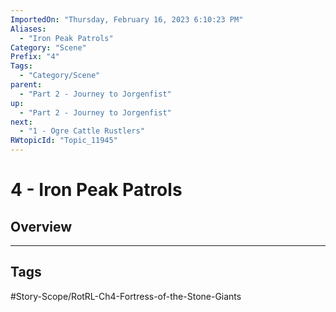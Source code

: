```yaml
---
ImportedOn: "Thursday, February 16, 2023 6:10:23 PM"
Aliases:
  - "Iron Peak Patrols"
Category: "Scene"
Prefix: "4"
Tags:
  - "Category/Scene"
parent:
  - "Part 2 - Journey to Jorgenfist"
up:
  - "Part 2 - Journey to Jorgenfist"
next:
  - "1 - Ogre Cattle Rustlers"
RWtopicId: "Topic_11945"
---
```

# 4 - Iron Peak Patrols
## Overview

---
## Tags
#Story-Scope/RotRL-Ch4-Fortress-of-the-Stone-Giants

